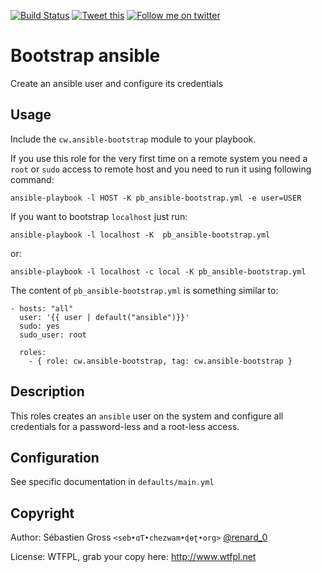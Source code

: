 <!--

---
lang: american
---
-->

[![Build Status](https://travis-ci.org/cw-ansible/cw.ansible-bootstrap.svg?branch=master)](https://travis-ci.org/cw-ansible/cw.ansible-bootstrap)
[![Tweet this](http://img.shields.io/badge/Tweet-this-00aced.svg)](https://twitter.com/intent/tweet?tw_p=tweetbutton&via=renard_0&url=https%3A%2F%2Fgithub.com%2Fcw-ansible%2Fcw.ansible-bootstrap&text=Create%20an%20%23ansible%20user%20and%20configure%20its%20credentials)
[![Follow me on twitter](http://img.shields.io/badge/Twitter-Follow-00aced.svg)](https://twitter.com/intent/follow?region=follow_link&screen_name=renard_0&tw_p=followbutton)


# Bootstrap ansible

Create an ansible user and configure its credentials

## Usage

Include the `cw.ansible-bootstrap` module to your playbook.

If you use this role for the very first time on a remote system you need a
`root` or `sudo` access to remote host and you need to run it using
following command:

	ansible-playbook -l HOST -K pb_ansible-bootstrap.yml -e user=USER

If you want to bootstrap `localhost` just run:

	ansible-playbook -l localhost -K  pb_ansible-bootstrap.yml

or:

	ansible-playbook -l localhost -c local -K pb_ansible-bootstrap.yml


The content of `pb_ansible-bootstrap.yml` is something similar to:

    - hosts: "all"
      user: '{{ user | default("ansible")}}'
      sudo: yes
      sudo_user: root
    
      roles:
        - { role: cw.ansible-bootstrap, tag: cw.ansible-bootstrap }


## Description

This roles creates an `ansible` user on the system and configure all
credentials for a password-less and a root-less access.


## Configuration

See specific documentation in `defaults/main.yml`



## Copyright

Author: Sébastien Gross `<seb•ɑƬ•chezwam•ɖɵʈ•org>` [@renard_0](https://twitter.com/renard_0)

License: WTFPL, grab your copy here: http://www.wtfpl.net
